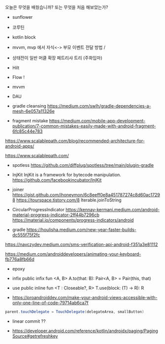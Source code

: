 
오늘은  무엇을  배웠습니까? 또는  무엇을 처음 해보았는가?

- sunflower

- 코루틴
- kotlin block
- mvvm, mvp 에서 자식<-> 부모 이벤트 전달 방법 / 
- 상태전이 일반 머클 확장 페트리샤 트리 (주화입마)
- Hilt
- Flow !
- mvvm

- DAU

- gradle cleansing 
https://medium.com/swlh/gradle-dependencies-a-mesh-6e057a11326e

- fragment mistake
https://medium.com/mobile-app-development-publication/7-common-mistakes-easily-made-with-android-fragment-6fc85c44e783


https://www.scalablepath.com/blog/recommended-architecture-for-android-apps/

https://www.scalablepath.com/


- spotless
https://github.com/diffplug/spotless/tree/main/plugin-gradle

- InjKit
InjKit is a framework for bytecode manipulation.
https://github.com/facebookincubator/InjKit


- joiner
https://gist.github.com/ihoneymon/6c8eeff0e8a451787274c8d60ac17298
https://tourspace.tistory.com/8
Iterable<T>.joinToString


- CircularProgressIndicator
https://kennay-kermani.medium.com/android-material-progress-indicator-2ff44b7296cb
https://material.io/components/progress-indicators/android


- gradle
https://houlisha.medium.com/new-year-faster-builds-dc555f75f2fc


https://navczydev.medium.com/sms-verification-api-android-f351a3e81112

https://medium.com/androiddevelopers/animating-your-keyboard-fb776a8fb66d


- epoxy


- infix
public infix fun <A, B> A.to(that: B): Pair<A, B> = Pair(this, that)


- use
public inline fun <T : Closeable?, R> T.use(block: (T) -> R): R



- https://proandroiddev.com/make-your-android-views-accessible-with-only-one-line-of-code-79714ab6ca7f
```java
parent.touchDelegate = TouchDelegate(delegateArea, smallButton)
```


- linear commit ??


- https://developer.android.com/reference/kotlin/androidx/paging/PagingSource#getrefreshkey
<!--stackedit_data:
eyJoaXN0b3J5IjpbLTk0NTc3ODE4NSwtMTY0NzU4NTM4MCwtOD
c0NjE5OTc2LC03MjkwMTg0NTUsMjA1MDc2MjgzNCw2NzI1NjAz
NywtMzM3NTUzMzEsMjExNDYxMDYxOCwtODMzOTgxOTQsNzI5Mz
I1ODI1LC0xOTI2NTA1MDYsLTExMjY1NzAwMzQsLTgyMjE4NjIx
MCwtMTcyMjExOTQzMiwxOTQ2NTg3OTQsMTk0MjcxOTkwNywtMz
UwNTI3ODczXX0=
-->